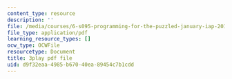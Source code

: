 ```yaml
---
content_type: resource
description: ''
file: /media/courses/6-s095-programming-for-the-puzzled-january-iap-2018/d9f32eaa4985b67040ea89454c7b1cdd_Fp7usgx_CvM.pdf
file_type: application/pdf
learning_resource_types: []
ocw_type: OCWFile
resourcetype: Document
title: 3play pdf file
uid: d9f32eaa-4985-b670-40ea-89454c7b1cdd
---
```

